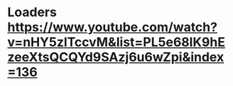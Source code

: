 # Loaders https://www.youtube.com/watch?v=nHY5zlTccvM&list=PL5e68lK9hEzeeXtsQCQYd9SAzj6u6wZpi&index=136